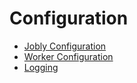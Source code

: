 # Configuration

- [Jobly Configuration](jobly-config.md)
- [Worker Configuration](worker-config.md)
- [Logging](logging.md)
